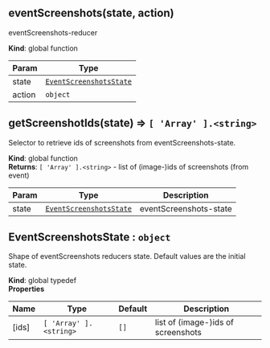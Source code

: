 <a id="eventscreenshots"></a>

## eventScreenshots(state, action)
eventScreenshots-reducer

**Kind**: global function  

| Param | Type |
| --- | --- |
| state | [<code>EventScreenshotsState</code>](#eventscreenshotsstate) | 
| action | <code>object</code> | 

<a id="getscreenshotids"></a>

## getScreenshotIds(state) ⇒ <code>[ &#x27;Array&#x27; ].&lt;string&gt;</code>
Selector to retrieve ids of screenshots from eventScreenshots-state.

**Kind**: global function  
**Returns**: <code>[ &#x27;Array&#x27; ].&lt;string&gt;</code> - list of (image-)ids of screenshots (from event)  

| Param | Type | Description |
| --- | --- | --- |
| state | [<code>EventScreenshotsState</code>](#eventscreenshotsstate) | eventScreenshots-state |

<a id="eventscreenshotsstate"></a>

## EventScreenshotsState : <code>object</code>
Shape of eventScreenshots reducers state.
Default values are the initial state.

**Kind**: global typedef  
**Properties**

| Name | Type | Default | Description |
| --- | --- | --- | --- |
| [ids] | <code>[ &#x27;Array&#x27; ].&lt;string&gt;</code> | <code>[]</code> | list of (image-)ids of screenshots |


